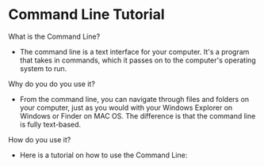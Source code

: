 # Command Line Tutorial

What is the Command Line?

* The command line is a text interface for your computer. It's a program that takes in commands, which it passes on to the computer's operating system to run. 

Why do you do you use it?

* From the command line, you can navigate through files and folders on your computer, just as you would with your Windows Explorer on Windows or Finder on MAC OS. The difference is that the command line is fully text-based.
 
How do you use it?

* Here is a tutorial on how to use the Command Line: 



